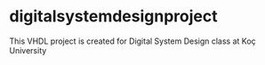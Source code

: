 # digitalsystemdesignproject
This VHDL project is created for Digital System Design class at Koç University
